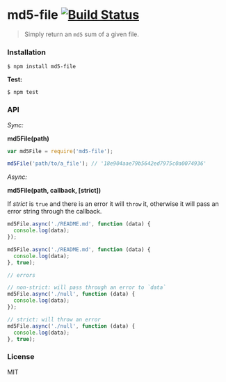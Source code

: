 # md5-file [![Build Status](https://travis-ci.org/roryrjb/md5-file.svg?branch=master)](https://travis-ci.org/roryrjb/md5-file)

> Simply return an `md5` sum of a given file.

### Installation

```
$ npm install md5-file
```

__Test:__

```
$ npm test
```

### API

_Sync:_

__md5File(path)__

```javascript
var md5File = require('md5-file');

md5File('path/to/a_file'); // '18e904aae79b5642ed7975c0a0074936'
```

_Async:_

__md5File(path, callback, [strict])__

If _strict_ is `true` and there is an error it will `throw` it, otherwise it will pass an error string through the callback.

```javascript
md5File.async('./README.md', function (data) {
  console.log(data);
});

md5File.async('./README.md', function (data) {
  console.log(data);
}, true);

// errors

// non-strict: will pass through an error to `data`
md5File.async('./null', function (data) {
  console.log(data);
});

// strict: will throw an error
md5File.async('./null', function (data) {
  console.log(data);
}, true);
```

### License

MIT
